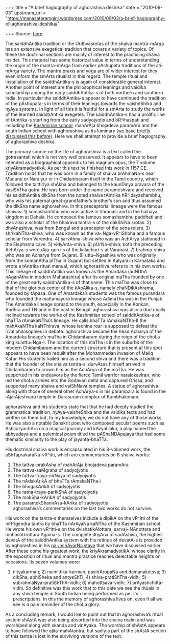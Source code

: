 +++
title = "A brief hagiography of aghorashiva deshika"
date = "2010-09-03"
upstream_url = "https://manasataramgini.wordpress.com/2010/09/03/a-brief-hagiography-of-aghorashiva-deshika/"

+++
Source: [here](https://manasataramgini.wordpress.com/2010/09/03/a-brief-hagiography-of-aghorashiva-deshika/).

The saiddhAntika tradition or the Urdhvasrotas of the shaiva
mantra-mArga has an extensive exegetical tradition that covers a variety
of topics. Of these the doctrinal sections are mainly of interest to the
practicing shaiva insider. This material has some historical value in
terms of understanding the origin of the mantra-mArga from earlier
pAshupata traditions of the ati-mArga variety. The mantra praxis and
yoga are of wider interest for they even inform the smArta ritualist in
this regard. The temple ritual and installation of the saiddhAntika-s is
again of considerable general interest. Another point of interest are
the philosophical leanings and vaidika scholarship among the early
saiddhAntika-s of both northern and southern India. In particular the
saiddhAntika-s appear to have continued the tradition of the pAshupata-s
in terms of their leanings towards the vaisheShika and nyAya systems. In
light of all this it is fruitful for a smArta to study the works of the
learned saiddhAntika exegetes. The saiddhAntika-s had a prolific line of
tAntrika-s starting from the early sadyojyotis and bR^ihaspati and
including the [Kashmirian
school](https://manasataramgini.wordpress.com/2008/02/08/the-kalatman-mandala-at-angkor-wat/),
mahArAja bhojadeva paramAra and the south Indian school with aghorashiva
as its luminary ([we have briefly discussed this
before](https://manasataramgini.wordpress.com/2007/09/24/the-saiddhantika-s-and-the-kaumara-s/)).
Here we shall attempt to provide a brief hagiography of aghorashiva
deshika.

The primary source on the life of aghorashiva is a text called the
gotrasantati which is not very well preserved. It appears to have to
been intended as a biographical appendix to his magnum opus, the 7
volume kriyAkramadyotikA. As per this text he finished this work in 1157
CE. Tradition holds that he was born in a family of shaiva brAhmaNa-s
near Madurai or Naraiyur or in Chidambaram itself in the Tamil country,
which followed the taittirIya shAkha and belonged to the kaunDinya
pravara of the vasiShTha gotra. He was born under the name parameshvara
and received his saiddhAntika dIkSha from the noted shaiva tAntrika
hR^idayashambhu, who was his paternal great-grandfather’s brother’s son
and thus assumed the dIkSha name aghorashiva. In this preceptorial
lineage were the famous shaivas: 1) somashambhu who was active in
Varanasi and in the haihaya kingdom at Dahala. He composed the famous
somashambhu paddhati and was also a scholar of the bhairava tantra-s of
the dakShiNa srotas. 2) dhyAnashiva, was from Bengal and a preceptor of
the sena rulers. 3) shrIkaNTha-shiva, who was known as the
va\~Nga-vR^iShbha and a famous scholar from Varendra. 4) sarvAtma-shiva
who was an AchArya stationed in the Elephanta cave. 5) vidyAnta-shiva.
6) pUrNa-shiva; both the preceding AchArya-s were rAja-guru-s of the
kalachuri-s at Varanasi. 7) brahma-shiva who was an Acharya from
Gujarat. 8) uttu\~Ngashiva who was originally from the somanAtha pITha
in Gujarat but settled in Kalyani in Karnataka and wrote a tAntrika
ritual manual, which aghorashiva refers to in his own works. This
lineage of saiddhAntika was known as the Amardaka (auNDhA nAganAtha in
modern Maharashtra) after its original maTha founded by one of the great
early saiddhAntika-s of that name. This maTha was close to that of the
glorious center of the kApAlika-s, namely chaNDikAshrama, founded by
tApasa. One of Amardaka’s students was the famous purandara who founded
the mattamayura lineage whose AdimaTha was in the Punjab. The Amardaka
lineage spread to the south, especially in the Konkan, Andhra and TN and
in the east in Bengal. aghorashiva was also a doctrinally inclined
towards the works of the Kashmirian school of saiddhAntika-s of bhaTTa
rAmakaNTha’s lineage. He calls bhaTTa rAmakaNTha-II the mahAkaNTha
kaNThIrava, whose leonine roar is supposed to defeat the rival
philosophies in debate. aghorashiva became the head Acharya of the
Amardaka lineage’s maTha in Chidambaram during the reign of the choLa
king kulottu\~Nga-I. The location of this maTha is in the suburbs of the
modern Chidambaram and the current structure that is present at this
spot appears to have been rebuilt after the Mohammedan invasion of Maliq
Kafur. His students hailed him as a second shiva and there was a
tradition that the founder of the shaiva tantra-s, durvAsas himself
arrived in Chidambaram to crown him as the AchArya of the maTha. He was
supported in his endeavors by the fierce Tamil warrior naralokavIran,
who led the choLa armies into the Godavari delta and captured Orissa,
and supported many shaiva and vaiShNava temples. A statue of aghorashiva
along with those of several other AchArya-s in his parampara is found in
the rAjarAjeshvara temple in Darasuram complex of Kumbhakonam.

aghorashiva and his students state that that he had deeply studied the
grammatical tradition, nyAya-vaisheShika and the vaidika texts and had
written on them but, to my knowledge, we do not have any of those works.
He was also a notable Sanskrit poet who composed secular poems such as
AshcaryachAra on a magical journey and kAvyatilaka, a play named the
abhyudaya and a polemical poem titled the pAShaNDApajaya that had some
thematic similarity to the play of jayanta-bhaTTa.

His doctrinal shaiva work is encapsulated in his 8-volumed work, the
aShTaprakaraNa-vR^itti, which are commentaries on 8 shaiva works:  
1) The tattva-prakAsha of mahArAja bhojadeva paramAra  
2) The tattva-saMgraha of sadyojyotis  
3) The tattva-traya-nirNaya of sadyojyotis  
4) The nAdakArikA of bhaTTa rAmakaNTha-I  
5) The bhogakArikA of sadyojyotis  
6) The ratna-traya-parIkShA of sadyojyotis  
7) The mokSha-kArikA of sadyojyotis  
8) The paramokShanirAsa-kArika of sadyojyotis  
aghorashiva’s commentaries on the last two works do not survive.

His work on the tantra-s themselves include a dIpikA on the vR^itti of
the mR^igendra tantra by bhaTTa nArAyaNa kaNTha of the Kashmirian
school. He wrote his own vR^itti-s on the dvishatikAlottara,
sarvaj\~NAnottara and mohashUrottara Agama-s. The complete dhyAna of
sadAshiva, the highest devatA of the saiddhAntika system with his
retinue of devatA-s is provided by aghorashiva in his [pa\~nchAvarNa
stava](https://manasataramgini.wordpress.com/2008/02/26/the-panchavarna-stava/)
that we have discussed earlier. After these come his greatest work, the
kriyAkramadyotikA, whose clarity in the exposition of ritual and mantra
practice reaches delectable heights on occasions. Its seven volumes
were:  
1) nityakarman; 2) naimittika-karman, pavitrAropaNa and damanakotsva; 3)
dIkSha, abhiSheka and antyeShTi; 4) shiva-pratiShTha-vidhi; 5)
subrahmaNya-pratiShThA-vidhi; 6) mahottsava-vidhi; 7)
prAyashchitta-vidhi. So definitive was this work that to this date we
see the rituals in any shiva temple in South Indian being performed as
per its prescriptions. In this the memory of aghorashiva lives on, even
if all we see is a pale reminder of the choLa glory.

As a concluding remark, I would like to point out that in aghorashiva’s
ritual system shAstA was also being absorbed into the shaiva realm and
was worshiped along with skanda and vinAyaka. The worship of shAstA
appears to have followed the ajita-mahAtantra, but sadly a part of the
shAstA section of this tantra is lost in the surviving versions of the
text.

